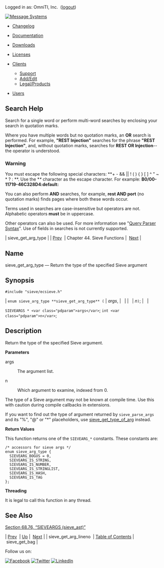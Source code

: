 Logged in as: OmniTI, Inc.  ([logout](https://support.messagesystems.com/logout.php))

[![Message Systems](https://support.messagesystems.com/images/ms-white205.png)](https://support.messagesystems.com/start.php) 

*   [Changelog](https://support.messagesystems.com/start.php?show=changelog)
*   [Documentation](https://support.messagesystems.com/docs/)
*   [Downloads](https://support.messagesystems.com/start.php)

*   [Licenses](https://support.messagesystems.com/license_summary.php)
*   <a href="">Clients</a>
    *   [Support](https://support.messagesystems.com/cs.php)
    *   [Add/Edit](https://support.messagesystems.com/edit_client.php)
    *   [Legal/Products](https://support.messagesystems.com/edit_products.php)
*   [Users](https://support.messagesystems.com/edit_customer.php)

## Search Help

Search for a single word or perform multi-word searches by enclosing your search in quotation marks.

Where you have multiple words but no quotation marks, an **OR** search is performed. For example, **"REST Injection"** searches for the phrase **"REST Injection"**, and, without quotation marks, searches for **REST OR Injection**--the operator is understood.

### Warning

You must escape the following special characters: **+ - && || ! ( ) { } [ ] ^ " ~ * ? : \**. Use the **\** character as the escape character. For example: **B0/00-11719-46C328D4\:default\:**

You can also perform **AND** searches, for example, **rest AND port** (no quotation marks) finds pages where both these words occur.

Terms used in searches are case-insensitive but operators are not. Alphabetic operators **must** be in uppercase.

Other operators can also be used. For more information see "[Query Parser Syntax](https://lucene.apache.org/core/old_versioned_docs/versions/3_0_0/queryparsersyntax.html)". Use of fields in searches is not currently supported.

| sieve_get_arg_type |
| [Prev](apis.sieve_get_arg_lineno.php)  | Chapter 44. Sieve Functions |  [Next](apis.sieve_get_bag.php) |

<a name="apis.sieve_get_arg_type"></a>
## Name

sieve_get_arg_type — Return the type of the specified Sieve argument

## Synopsis

`#include "sieve/ecsieve.h"`

| `enum sieve_arg_type **sieve_get_arg_type** (` | <var class="pdparam">args</var>, |   |
|   | <var class="pdparam">n</var>`)`; |   |

`SIEVEARGS * <var class="pdparam">args</var>`;
`int <var class="pdparam">n</var>`;<a name="idp32596496"></a>
## Description

Return the type of the specified Sieve argument.

**Parameters**

<dl class="variablelist">

<dt>args</dt>

<dd>

The argument list.

</dd>

<dt>n</dt>

<dd>

Which argument to examine, indexed from 0.

</dd>

</dl>

The type of a Sieve argument may not be known at compile time. Use this with caution during compile callbacks in extensions.

If you want to find out the type of argument returned by `sieve_parse_args` and its "%", "@" or "*" placeholders, use [sieve_get_type_of_arg](apis.sieve_get_type_of_arg.php "sieve_get_type_of_arg") instead.

**Return Values**

This function returns one of the `SIEVEARG_*` constants. These constants are:

```
/* accessors for sieve args */
enum sieve_arg_type {
  SIEVEARG_BOGUS = 0,
  SIEVEARG_IS_STRING,
  SIEVEARG_IS_NUMBER,
  SIEVEARG_IS_STRINGLIST,
  SIEVEARG_IS_HASH,
  SIEVEARG_IS_TAG
};
```
**Threading**

It is legal to call this function in any thread.

<a name="idp32608000"></a>
## See Also

[Section 68.76, “SIEVEARGS (sieve_ast)”](structs.sieve_ast.php "68.76. SIEVEARGS (sieve_ast)")

| [Prev](apis.sieve_get_arg_lineno.php)  | [Up](sieve.php) |  [Next](apis.sieve_get_bag.php) |
| sieve_get_arg_lineno  | [Table of Contents](index.php) |  sieve_get_bag |

Follow us on:

[![Facebook](https://support.messagesystems.com/images/icon-facebook.png)](http://www.facebook.com/messagesystems) [![Twitter](https://support.messagesystems.com/images/icon-twitter.png)](http://twitter.com/#!/MessageSystems) [![LinkedIn](https://support.messagesystems.com/images/icon-linkedin.png)](http://www.linkedin.com/company/message-systems)